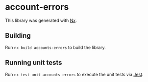 # account-errors

This library was generated with [Nx](https://nx.dev).

## Building

Run `nx build accounts-errors` to build the library.

## Running unit tests

Run `nx test-unit accounts-errors` to execute the unit tests via [Jest](https://jestjs.io).
